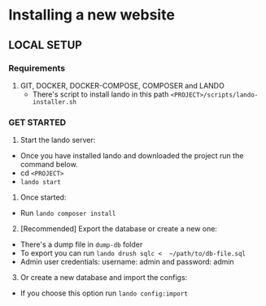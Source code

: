 # Installing a new website
## LOCAL SETUP
### Requirements
1. GIT, DOCKER, DOCKER-COMPOSE, COMPOSER and LANDO
   * There's script to install lando in this path `<PROJECT>/scripts/lando-installer.sh`

### GET STARTED
1. Start the lando server:
  * Once you have installed lando and downloaded the project run the command below.
  * cd `<PROJECT>`
  * `lando start`

1. Once started:
  * Run `lando composer install`

2. [Recommended] Export the database or create a new one:
  * There's a dump file in `dump-db` folder
  * To export you can run `lando drush sqlc <  ~/path/to/db-file.sql`
  * Admin user credentials: username: admin and password: admin

3. Or create a new database and import the configs:
  * If you choose this option run `lando config:import`
